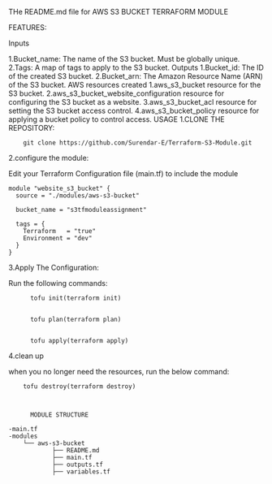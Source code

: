 THe README.md file for AWS S3 BUCKET TERRAFORM MODULE

FEATURES:
               
Inputs 

1.Bucket_name: The name of the S3 bucket. Must be globally unique.
2.Tags: A map of tags to apply to the S3 bucket.
                  Outputs
1.Bucket_id: The ID of the created S3 bucket.
2.Bucket_arn: The Amazon Resource Name (ARN) of the S3 bucket.
           AWS resources created
1.aws_s3_bucket resource for the S3 bucket.
2.aws_s3_bucket_website_configuration resource for configuring the S3 bucket as a website.
3.aws_s3_bucket_acl resource for setting the S3 bucket access control.
4.aws_s3_bucket_policy resource for applying a bucket policy to control access.
                    USAGE
1.CLONE THE REPOSITORY:
 

        git clone https://github.com/Surendar-E/Terraform-S3-Module.git


2.configure the module:

Edit your Terraform Configuration file (main.tf) to include the module



	module "website_s3_bucket" {
	  source = "./modules/aws-s3-bucket"

	  bucket_name = "s3tfmoduleassignment"

	  tags = {
	    Terraform   = "true"
	    Environment = "dev"
	  }
	}



3.Apply The Configuration:

  Run the following commands:


          tofu init(terraform init)


          tofu plan(terraform plan)


          tofu apply(terraform apply)


4.clean up

when you no longer need the resources, run the below command:


        tofu destroy(terraform destroy)



          MODULE STRUCTURE

    -main.tf  
    -modules
        └── aws-s3-bucket
                ├── README.md
                ├── main.tf
                ├── outputs.tf
                ├── variables.tf
